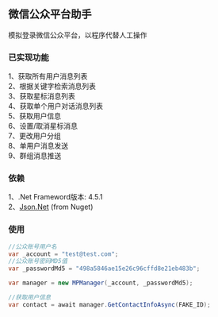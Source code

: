 微信公众平台助手
------
模拟登录微信公众平台，以程序代替人工操作

### 已实现功能
1、获取所有用户消息列表<br />
2、根据关键字检索消息列表<br />
3、获取星标消息列表<br />
4、获取单个用户对话消息列表<br />
5、获取用户信息<br />
6、设置/取消星标消息<br />
7、更改用户分组<br />
8、单用户消息发送<br />
9、群组消息推送<br />

### 依赖
1、.Net Frameword版本: 4.5.1<br />
2、[Json.Net](https://www.nuget.org/packages/Newtonsoft.Json) (from Nuget)<br />

### 使用
```csharp
//公众账号用户名
var _account = "test@test.com";
//公众账号密码MD5值
var _passwordMd5 = "498a5846ae15e26c96cffd8e21eb483b";

var manager = new MPManager(_account, _passwordMd5);

//获取用户信息
var contact = await manager.GetContactInfoAsync(FAKE_ID);
```
